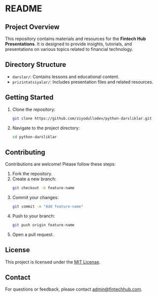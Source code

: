 # README

## Project Overview
This repository contains materials and resources for the **Fintech Hub Presentations**. It is designed to provide insights, tutorials, and presentations on various topics related to financial technology.

## Directory Structure
- `darslar/`: Contains lessons and educational content.
- `prizintatsiyalar/`: Includes presentation files and related resources.

## Getting Started
1. Clone the repository:
    ```bash
    git clone https://github.com/ziyodullodev/python-darsliklar.git
    ```
2. Navigate to the project directory:
    ```bash
    cd python-darsliklar
    ```

## Contributing
Contributions are welcome! Please follow these steps:
1. Fork the repository.
2. Create a new branch:
    ```bash
    git checkout -b feature-name
    ```
3. Commit your changes:
    ```bash
    git commit -m "Add feature-name"
    ```
4. Push to your branch:
    ```bash
    git push origin feature-name
    ```
5. Open a pull request.

## License
This project is licensed under the [MIT License](LICENSE).

## Contact
For questions or feedback, please contact [admin@fintechhub.com](mailto:admin@fintechhub.com).

<!-- Security scan triggered at 2025-09-02 14:20:34 -->

<!-- Security scan triggered at 2025-09-09 05:55:14 -->

<!-- Security scan triggered at 2025-09-28 16:05:11 -->

<!-- Security scan triggered at 2025-10-08 09:02:56 -->